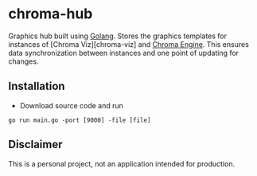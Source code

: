 # chroma-hub

Graphics hub built using [Golang][go].
Stores the graphics templates for instances of [Chroma Viz][chroma-viz] and [Chroma Engine][chroma-engine].
This ensures data synchronization between instances and one point of updating for changes.

## Installation

- Download source code and run

```
go run main.go -port [9000] -file [file]
```

## Disclaimer

This is a personal project, not an application intended for production.

[go]: https://github.com/golang/go
[chroma-engine]: https://github.com/jchilds0/chroma-engine
[chroma-hub]: https://github.com/jchilds0/chroma-hub
